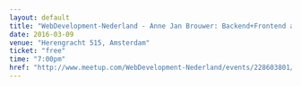 ```yaml
---
layout: default
title: "WebDevelopment-Nederland - Anne Jan Brouwer: Backend+Frontend architecture, scalability & websockets"
date: 2016-03-09
venue: "Herengracht 515, Amsterdam"
ticket: "free"
time: "7:00pm"
href: "http://www.meetup.com/WebDevelopment-Nederland/events/228603801/"
---
```


